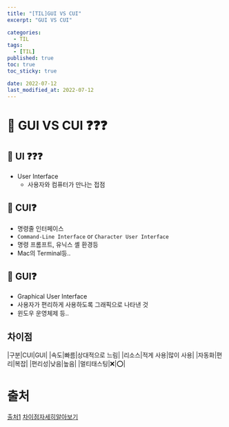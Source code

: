 ```yaml
---
title: "[TIL]GUI VS CUI"
excerpt: "GUI VS CUI"

categories:
  - TIL
tags:
  - [TIL]
published: true
toc: true
toc_sticky: true

date: 2022-07-12
last_modified_at: 2022-07-12
---
```


# 🌱 GUI VS CUI ❓❓❓

## 🌱 UI ❓❓❓

- User Interface
  - 사용자와 컴퓨터가 만나는 접점

## 🌱 CUI❓

- 명령줄 인터페이스
- `Command-Line Interface` or `Character User Interface`
- 명령 프롬프트, 유닉스 셸 환경등
- Mac의 Terminal등..

## 🌱 GUI❓

- Graphical User Interface
- 사용자가 편리하게 사용하도록 그래픽으로 나타낸 것
- 윈도우 운영체제 등..

## 차이점

|구분|CUI|GUI|
|속도|빠름|상대적으로 느림|
|리소스|적게 사용|많이 사용|
|자동화|편리|복잡|
|편리성|낮음|높음|
|멀티태스팅|❌|⭕️|

# 출처

[출처1](https://dorudoru.tistory.com/1958)
[차이점자세히알아보기](https://upadvice.net/ko/gui%EC%99%80-cui%EC%9D%98-%EC%B0%A8%EC%9D%B4%EC%A0%90-cui-vs-gui)
